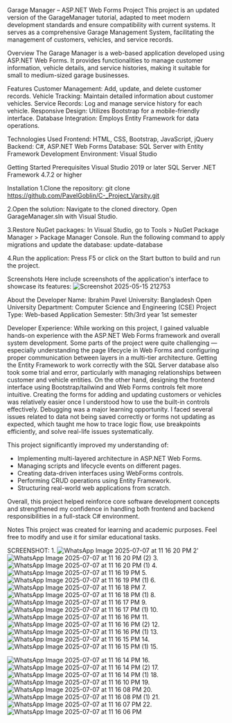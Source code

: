 Garage Manager – ASP.NET Web Forms Project
This project is an updated version of the GarageManager tutorial, adapted to meet modern development standards and ensure compatibility with current systems. It serves as a comprehensive Garage Management System, facilitating the management of customers, vehicles, and service records.


Overview
The Garage Manager is a web-based application developed using ASP.NET Web Forms. It provides functionalities to manage customer information, vehicle details, and service histories, making it suitable for small to medium-sized garage businesses.



Features
Customer Management: Add, update, and delete customer records.
Vehicle Tracking: Maintain detailed information about customer vehicles.
Service Records: Log and manage service history for each vehicle.
Responsive Design: Utilizes Bootstrap for a mobile-friendly interface.
Database Integration: Employs Entity Framework for data operations.



Technologies Used
Frontend: HTML, CSS, Bootstrap, JavaScript, jQuery
Backend: C#, ASP.NET Web Forms
Database: SQL Server with Entity Framework
Development Environment: Visual Studio



Getting Started
Prerequisites
Visual Studio 2019 or later
SQL Server
.NET Framework 4.7.2 or higher







Installation
1.Clone the repository:
git clone https://github.com/PavelGoblin/C-_Project_Varsity.git

2.Open the solution:
Navigate to the cloned directory.
Open GarageManager.sln with Visual Studio.

3.Restore NuGet packages:
In Visual Studio, go to Tools > NuGet Package Manager > Package Manager Console.
Run the following command to apply migrations and update the database:
update-database

4.Run the application:
Press F5 or click on the Start button to build and run the project.









Screenshots
Here include screenshots of the application's interface  to showcase its features:
![Screenshot 2025-05-15 212753](https://github.com/user-attachments/assets/dd7ec132-f11c-4199-a814-34d3baa1982b)





About the Developer
Name: Ibrahim Pavel
University: Bangladesh Open University
Department: Computer Science and Engineering (CSE)
Project Type: Web-based Application
Semester: 5th/3rd year 1st semester






Developer Experience:
While working on this project, I gained valuable hands-on experience with the ASP.NET Web Forms framework and overall system development.
Some parts of the project were quite challenging — especially understanding the page lifecycle in Web Forms and configuring proper communication between layers in a multi-tier architecture. Getting the Entity Framework to work correctly with the SQL Server database also took some trial and error, particularly with managing relationships between customer and vehicle entities.
On the other hand, designing the frontend interface using Bootstrap/tailwind and Web Forms controls felt more intuitive. Creating the forms for adding and updating customers or vehicles was relatively easier once I understood how to use the built-in controls effectively.
Debugging was a major learning opportunity. I faced several issues related to data not being saved correctly or forms not updating as expected, which taught me how to trace logic flow, use breakpoints efficiently, and solve real-life issues systematically.

This project significantly improved my understanding of:

- Implementing multi-layered architecture in ASP.NET Web Forms.
- Managing scripts and lifecycle events on different pages.
- Creating data-driven interfaces using WebForms controls.
- Performing CRUD operations using Entity Framework.
- Structuring real-world web applications from scratch.

Overall, this project helped reinforce core software development concepts and strengthened my confidence in handling both frontend and backend responsibilities in a full-stack C# environment.






Notes
This project was created for learning and academic purposes. Feel free to modify and use it for similar educational tasks.

SCREENSHOT:
1.
![WhatsApp Image 2025-07-07 at 11 16 20 PM](https://github.com/user-attachments/assets/54f78306-9c36-4541-bfa0-9b86d3483b89)
2'
![WhatsApp Image 2025-07-07 at 11 16 20 PM (2)](https://github.com/user-attachments/assets/873b94b3-b99e-4d0b-b97e-fa402b3e6126)
3.
![WhatsApp Image 2025-07-07 at 11 16 20 PM (1)](https://github.com/user-attachments/assets/d28af87f-de10-429c-b37a-c9576059f6f4)
4.
![WhatsApp Image 2025-07-07 at 11 16 19 PM](https://github.com/user-attachments/assets/a556ae08-312e-42b2-bf50-84096169e43f)
5.
![WhatsApp Image 2025-07-07 at 11 16 19 PM (1)](https://github.com/user-attachments/assets/72c7583e-6905-450d-b12d-e9fbb642e1b6)
6.
![WhatsApp Image 2025-07-07 at 11 16 18 PM](https://github.com/user-attachments/assets/fef91fa8-7832-4e66-b8a9-a15c6516eeff)
7.
![WhatsApp Image 2025-07-07 at 11 16 18 PM (1)](https://github.com/user-attachments/assets/319853f0-b98b-40fb-b226-c91210b42c83)
8.
![WhatsApp Image 2025-07-07 at 11 16 17 PM](https://github.com/user-attachments/assets/7427bb39-e1ed-480e-bbf7-0d48b70f6d9d)
9.
![WhatsApp Image 2025-07-07 at 11 16 17 PM (1)](https://github.com/user-attachments/assets/5db17205-4798-4472-9aab-0ecb5e0470e8)
10.
![WhatsApp Image 2025-07-07 at 11 16 16 PM](https://github.com/user-attachments/assets/77f933d7-c451-4052-af48-1c4fcf5776a8)
11.
![WhatsApp Image 2025-07-07 at 11 16 16 PM (2)](https://github.com/user-attachments/assets/7593ea1a-ed1f-4b8a-8a78-c29922a18d82)
12.
![WhatsApp Image 2025-07-07 at 11 16 16 PM (1)](https://github.com/user-attachments/assets/342bf8de-1bd5-4bfc-8b50-505b6255efdd)
13.
![WhatsApp Image 2025-07-07 at 11 16 15 PM](https://github.com/user-attachments/assets/864274e3-f1d9-46e1-a294-3bb1246ea68b)
14.
![WhatsApp Image 2025-07-07 at 11 16 15 PM (1)](https://github.com/user-attachments/assets/7fc83e70-0404-4834-9082-bf645b56b397)
15.

![WhatsApp Image 2025-07-07 at 11 16 14 PM](https://github.com/user-attachments/assets/dcd24e51-0454-4a8a-aa74-76edb394a8c5)
16.
![WhatsApp Image 2025-07-07 at 11 16 14 PM (2)](https://github.com/user-attachments/assets/c00bb764-8b8a-4bff-b836-52ed0290a9be)
17.
![WhatsApp Image 2025-07-07 at 11 16 14 PM (1)](https://github.com/user-attachments/assets/3b34c4a7-4c40-48e9-a44a-b1bf27b47a16)
18.
![WhatsApp Image 2025-07-07 at 11 16 10 PM](https://github.com/user-attachments/assets/8a4cd3cd-880e-4094-82b3-51004c0ff95a)
19.
![WhatsApp Image 2025-07-07 at 11 16 08 PM](https://github.com/user-attachments/assets/86ce428c-4115-4fb8-bcb0-8cc7a5d07653)
20.
![WhatsApp Image 2025-07-07 at 11 16 08 PM (1)](https://github.com/user-attachments/assets/01bf3c20-ce8a-4c27-a673-468ec6e60040)
21.
![WhatsApp Image 2025-07-07 at 11 16 07 PM](https://github.com/user-attachments/assets/6b9c2749-fe2b-4fa1-83ca-cfce44cf5bdc)
22.
![WhatsApp Image 2025-07-07 at 11 16 06 PM](https://github.com/user-attachments/assets/9b036143-6d6f-4998-a384-f7c8bdf80a04)










